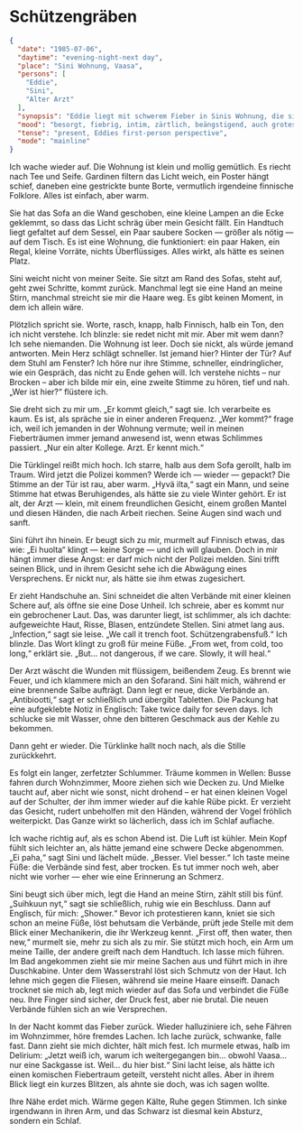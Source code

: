 # Schützengräben

```json
{
  "date": "1985-07-06",
  "daytime": "evening-night-next day",
  "place": "Sini Wohnung, Vaasa",
  "persons": [
    "Eddie",
    "Sini",
    "Alter Arzt"
  ],
  "synopsis": "Eddie liegt mit schwerem Fieber in Sinis Wohnung, die sie liebevoll beschreibt. Sini hat ihre Schichten getauscht und weicht nicht von Eddies Seite. Eddie halluziniert, missversteht Sinis Telefonat als Gespräch mit einer unsichtbaren Person. Ein alter Arzt kommt, diagnostiziert Schützengrabensfuß, reinigt und verbindet die Wunden neu. Eddie erhält Tabletten, schläft lange und träumt grotesk von Mielke. Am Abend fühlt sie sich besser, Sini wechselt die Verbände erneut und bringt sie unter die Dusche. Eddie deliriert noch einmal und schläft schließlich in Sinis Armen ein.",
  "mood": "besorgt, fiebrig, intim, zärtlich, beängstigend, auch grotesk",
  "tense": "present, Eddies first-person perspective",
  "mode": "mainline"
}
```

Ich wache wieder auf. Die Wohnung ist klein und mollig gemütlich. Es riecht nach Tee und Seife. Gardinen filtern das Licht weich, ein Poster hängt schief, daneben eine gestrickte bunte Borte, vermutlich irgendeine finnische Folklore. Alles ist einfach, aber warm.

Sie hat das Sofa an die Wand geschoben, eine kleine Lampen an die Ecke geklemmt, so dass das Licht schräg über mein Gesicht fällt. Ein Handtuch liegt gefaltet auf dem Sessel, ein Paar saubere Socken — größer als nötig — auf dem Tisch. Es ist eine Wohnung, die funktioniert: ein paar Haken, ein Regal, kleine Vorräte, nichts Überflüssiges. Alles wirkt, als hätte es seinen Platz.

Sini weicht nicht von meiner Seite. Sie sitzt am Rand des Sofas, steht auf, geht zwei Schritte, kommt zurück. Manchmal legt sie eine Hand an meine Stirn, manchmal streicht sie mir die Haare weg. Es gibt keinen Moment, in dem ich allein wäre.

Plötzlich spricht sie. Worte, rasch, knapp, halb Finnisch, halb ein Ton, den ich nicht verstehe. Ich blinzle: sie redet nicht mit mir. Aber mit wem dann? Ich sehe niemanden. Die Wohnung ist leer. Doch sie nickt, als würde jemand antworten.
Mein Herz schlägt schneller. Ist jemand hier? Hinter der Tür? Auf dem Stuhl am Fenster? Ich höre nur ihre Stimme, schneller, eindringlicher, wie ein Gespräch, das nicht zu Ende gehen will. Ich verstehe nichts – nur Brocken – aber ich bilde mir ein, eine zweite Stimme zu hören, tief und nah. „Wer ist hier?“ flüstere ich.

Sie dreht sich zu mir um. „Er kommt gleich,“ sagt sie. Ich verarbeite es kaum. Es ist, als spräche sie in einer anderen Frequenz. „Wer kommt?“ frage ich, weil ich jemanden in der Wohnung vermute; weil in meinen Fieberträumen immer jemand anwesend ist, wenn etwas Schlimmes passiert. „Nur ein alter Kollege. Arzt. Er kennt mich.“

Die Türklingel reißt mich hoch. Ich starre, halb aus dem Sofa gerollt, halb im Traum. Wird jetzt die Polizei kommen? Werde ich — wieder — gepackt? Die Stimme an der Tür ist rau, aber warm. „Hyvä ilta,“ sagt ein Mann, und seine Stimme hat etwas Beruhigendes, als hätte sie zu viele Winter gehört. Er ist alt, der Arzt — klein, mit einem freundlichen Gesicht, einem großen Mantel und diesen Händen, die nach Arbeit riechen. Seine Augen sind wach und sanft.

Sini führt ihn hinein. Er beugt sich zu mir, murmelt auf Finnisch etwas, das wie: „Ei huolta“ klingt — keine Sorge — und ich will glauben. Doch in mir hängt immer diese Angst: er darf mich nicht der Polizei melden. Sini trifft seinen Blick, und in ihrem Gesicht sehe ich die Abwägung eines Versprechens. Er nickt nur, als hätte sie ihm etwas zugesichert.

Er zieht Handschuhe an. Sini schneidet die alten Verbände mit einer kleinen Schere auf, als öffne sie eine Dose Unheil. Ich schreie, aber es kommt nur ein gebrochener Laut. Das, was darunter liegt, ist schlimmer, als ich dachte: aufgeweichte Haut, Risse, Blasen, entzündete Stellen. Sini atmet lang aus. „Infection,“ sagt sie leise. „We call it trench foot. Schützengrabensfuß.“
Ich blinzle. Das Wort klingt zu groß für meine Füße.
„From wet, from cold, too long,“ erklärt sie. „But… not dangerous, if we care. Slowly, it will heal.“

Der Arzt wäscht die Wunden mit flüssigem, beißendem Zeug. Es brennt wie Feuer, und ich klammere mich an den Sofarand. Sini hält mich, während er eine brennende Salbe aufträgt. Dann legt er neue, dicke Verbände an. „Antibiootti,“ sagt er schließlich und übergibt Tabletten. Die Packung hat eine aufgeklebte Notiz in Englisch: Take twice daily for seven days. Ich schlucke sie mit Wasser, ohne den bitteren Geschmack aus der Kehle zu bekommen.

Dann geht er wieder. Die Türklinke hallt noch nach, als die Stille zurückkehrt.

Es folgt ein langer, zerfetzter Schlummer. Träume kommen in Wellen: Busse fahren durch Wohnzimmer, Moore ziehen sich wie Decken zu. Und Mielke taucht auf, aber nicht wie sonst, nicht drohend – er hat einen kleinen Vogel auf der Schulter, der ihm immer wieder auf die kahle Rübe pickt. Er verzieht das Gesicht, rudert unbeholfen mit den Händen, während der Vogel fröhlich weiterpickt. Das Ganze wirkt so lächerlich, dass ich im Schlaf auflache.

Ich wache richtig auf, als es schon Abend ist. Die Luft ist kühler. Mein Kopf fühlt sich leichter an, als hätte jemand eine schwere Decke abgenommen. „Ei paha,“ sagt Sini und lächelt müde. „Besser. Viel besser.“ Ich taste meine Füße: die Verbände sind fest, aber trocken. Es tut immer noch weh, aber nicht wie vorher — eher wie eine Erinnerung an Schmerz.

Sini beugt sich über mich, legt die Hand an meine Stirn, zählt still bis fünf.
„Suihkuun nyt,“ sagt sie schließlich, ruhig wie ein Beschluss. Dann auf Englisch, für mich: „Shower.“
Bevor ich protestieren kann, kniet sie sich schon an meine Füße, löst behutsam die Verbände, prüft jede Stelle mit dem Blick einer Mechanikerin, die ihr Werkzeug kennt. „First off, then water, then new,“ murmelt sie, mehr zu sich als zu mir. Sie stützt mich hoch, ein Arm um meine Taille, der andere greift nach dem Handtuch. Ich lasse mich führen. Im Bad angekommen zieht sie mir meine Sachen aus und führt mich in ihre Duschkabine.
Unter dem Wasserstrahl löst sich Schmutz von der Haut. Ich lehne mich gegen die Fliesen, während sie meine Haare einseift. Danach trocknet sie mich ab, legt mich wieder auf das Sofa und verbindet die Füße neu. Ihre Finger sind sicher, der Druck fest, aber nie brutal. Die neuen Verbände fühlen sich an wie Versprechen.

In der Nacht kommt das Fieber zurück.
Wieder halluziniere ich, sehe Fähren im Wohnzimmer, höre fremdes Lachen. Ich lache zurück, schwanke, falle fast. Dann zieht sie mich dichter, hält mich fest.
Ich murmele etwas, halb im Delirium: „Jetzt weiß ich, warum ich weitergegangen
bin… obwohl Vaasa… nur eine Sackgasse ist. Weil… du hier bist.“ Sini lacht
leise, als hätte ich einen komischen Fiebertraum geteilt, versteht nicht alles.
Aber in ihrem Blick liegt ein kurzes Blitzen, als ahnte sie doch, was ich sagen
wollte.

Ihre Nähe erdet mich. Wärme gegen Kälte, Ruhe gegen Stimmen. Ich sinke
irgendwann in ihren Arm, und das Schwarz ist diesmal kein Absturz, sondern ein
Schlaf.


